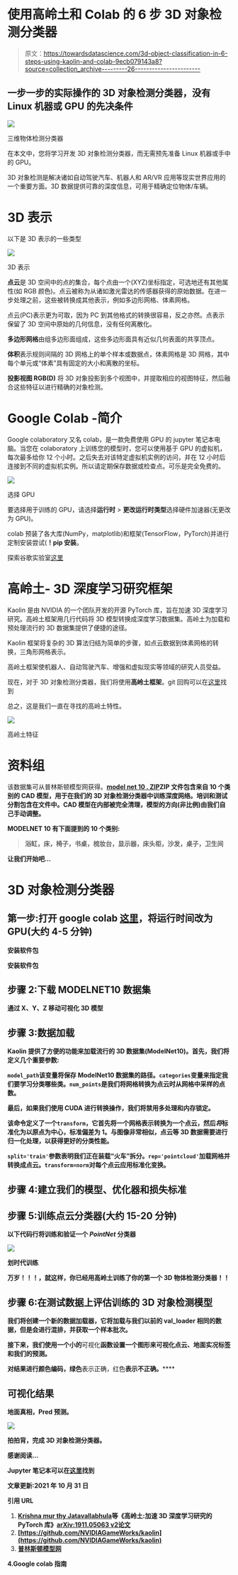 # 使用高岭土和 Colab 的 6 步 3D 对象检测分类器

> 原文：<https://towardsdatascience.com/3d-object-classification-in-6-steps-using-kaolin-and-colab-9ecb079143a8?source=collection_archive---------26----------------------->

## 一步一步的实际操作的 3D 对象检测分类器，没有 Linux 机器或 GPU 的先决条件

![](img/8f3cf0cdf30e0f20833f312e891c70a3.png)

三维物体检测分类器

在本文中，您将学习开发 3D 对象检测分类器，而无需预先准备 Linux 机器或手中的 GPU。

3D 对象检测是解决诸如自动驾驶汽车、机器人和 AR/VR 应用等现实世界应用的一个重要方面。3D 数据提供可靠的深度信息，可用于精确定位物体/车辆。

# 3D 表示

以下是 3D 表示的一些类型

![](img/ea06a1888a0ddb8999d4721d4ab490b0.png)

3D 表示

**点云**是 3D 空间中的点的集合，每个点由一个(XYZ)坐标指定，可选地还有其他属性(如 RGB 颜色)。点云被称为从诸如激光雷达的传感器获得的原始数据。在进一步处理之前，这些被转换成其他表示，例如多边形网格、体素网格。

点云(PC)表示更为可取，因为 PC 到其他格式的转换很容易，反之亦然。点表示保留了 3D 空间中原始的几何信息，没有任何离散化。

**多边形网格**由组多边形面组成，这些多边形面具有近似几何表面的共享顶点。

**体积**表示规则间隔的 3D 网格上的单个样本或数据点，体素网格是 3D 网格，其中每个单元或“体素”具有固定的大小和离散的坐标。

**投影视图 RGB(D)** 将 3D 对象投影到多个视图中，并提取相应的视图特征，然后融合这些特征以进行精确的对象检测。

# Google Colab -简介

Google colaboratory 又名 colab，是一款免费使用 GPU 的 jupyter 笔记本电脑。当您在 colaboratory 上训练您的模型时，您可以使用基于 GPU 的虚拟机，每次最多给你 12 个小时。之后失去对该特定虚拟机实例的访问，并在 12 小时后连接到不同的虚拟机实例。所以请定期保存数据或检查点。可乐是完全免费的。

![](img/8f39f6c28319ddd9931e8c11b304ed17.png)

选择 GPU

要选择用于训练的 GPU，请选择**运行时** > **更改运行时类型**选择硬件加速器(无更改为 GPU)。

colab 预装了各大库(NumPy，matplotlib)和框架(TensorFlow，PyTorch)并进行定制安装尝试(**！pip 安装**。

探索谷歌实验室[这里](https://colab.research.google.com/)

# 高岭土- 3D 深度学习研究框架

Kaolin 是由 NVIDIA 的一个团队开发的开源 PyTorch 库，旨在加速 3D 深度学习研究。高岭土框架用几行代码将 3D 模型转换成深度学习数据集。高岭土为加载和预处理流行的 3D 数据集提供了便捷的途径。

Kaolin 框架将复杂的 3D 算法归结为简单的步骤，如点云数据到体素网格的转换，三角形网格表示。

高岭土框架使机器人、自动驾驶汽车、增强和虚拟现实等领域的研究人员受益。

现在，对于 3D 对象检测分类器，我们将使用**高岭土框架**。git 回购可以在[这里](https://github.com/NVIDIAGameWorks/kaolin)找到

总之，这是我们一直在寻找的高岭土特性。

![](img/bc2b06d0a9cc0cd83b5a415023a4ea2e.png)

高岭土特征

# 资料组

该数据集可从普林斯顿模型网获得。[**model net 10 . ZIP**](http://3dvision.princeton.edu/projects/2014/3DShapeNets/ModelNet10.zip)**ZIP 文件包含来自 10 个类别的 CAD 模型，用于在我们的 **3D 对象检测分类器**中训练深度网络。培训和测试分割包含在文件中。CAD 模型在内部被完全清理，模型的方向(非比例)由我们自己手动调整。**

**MODELNET 10 有下面提到的 10 个类别:**

> **浴缸，床，椅子，书桌，梳妆台，显示器，床头柜，沙发，桌子，卫生间**

**让我们开始吧…**

# **3D 对象检测分类器**

## **第一步:打开 google colab [这里](https://colab.research.google.com/)，将运行时间改为 GPU(大约 4-5 分钟)**

**安装软件包**

**安装软件包**

## **步骤 2:下载 MODELNET10 数据集**

**通过 X、Y、Z 移动可视化 3D 模型**

## **步骤 3:数据加载**

**Kaolin 提供了方便的功能来加载流行的 3D 数据集(ModelNet10)。首先，我们将定义几个重要参数:**

**`model_path`该变量将保存 ModelNet10 数据集的路径。`categories`变量来指定我们要学习分类哪些类。`num_points`是我们将网格转换为点云时从网格中采样的点数。**

**最后，如果我们使用 CUDA 进行转换操作，我们将禁用多处理和内存锁定。**

**该命令定义了一个`transform`，它首先将一个网格表示转换为一个点云，然后*将*标准化为以原点为中心，标准偏差为 1。与图像非常相似，点云等 3D 数据需要进行归一化处理，以获得更好的分类性能。**

**`split='train'`参数表明我们正在装载“火车”拆分。`rep='pointcloud'`加载网格并转换成点云。`transform=norm`对每个点云应用标准化变换。**

## **步骤 4:建立我们的模型、优化器和损失标准**

## **步骤 5:训练点云分类器(大约 15-20 分钟)**

**以下代码行将训练和验证一个 *PointNet* 分类器**

**![](img/2209103daf8df20d3fd77dd53a318e8e.png)**

**划时代训练**

**万岁！！！，就这样，你已经用高岭土训练了你的第一个 3D 物体检测分类器！！**

## **步骤 6:在测试数据上评估训练的 3D 对象检测模型**

**我们将创建一个新的数据加载器，它将加载与我们以前的 val_loader 相同的数据，但是会进行混排，并获取一个样本批次。**

**接下来，我们使用一个小的**可视化**函数设置一个图形来可视化点云、地面实况标签和我们的预测。**

**对结果进行颜色编码，绿色**表示正确，红色**表示不正确。******

## **可视化结果**

**地面真相，Pred 预测。**

**![](img/a3939480900f76075d2cb83d9e70d0ae.png)**

**拍拍背，完成 3D 对象检测分类器。**

**感谢阅读…**

**Jupyter 笔记本可以在[这里](https://github.com/gkadusumilli/3D_pointcloud_classifier/blob/master/3D_object_classifier_updated.ipynb)找到**

**文章更新:2021 年 10 月 31 日**

**引用 URL**

1.  **[Krishna mur thy Jatavallabhula](https://arxiv.org/search/cs?searchtype=author&query=Jatavallabhula%2C+K+M)等《高岭土:加速 3D 深度学习研究的 PyTorch 库》[arXiv:1911.05063 v2](https://arxiv.org/abs/1911.05063v2)[论文](https://arxiv.org/abs/1911.05063)**
2.  **[https://github.com/NVIDIAGameWorks/kaolin](https://github.com/NVIDIAGameWorks/kaolin)**
3.  **[普林斯顿模型网](https://modelnet.cs.princeton.edu/#)**

**4.Google colab 指南**